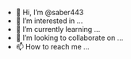 - 👋 Hi, I’m @saber443
- 👀 I’m interested in ...
- 🌱 I’m currently learning ...
- 💞️ I’m looking to collaborate on ...
- 📫 How to reach me ...

<!---
saber443/saber443 is a ✨ special ✨ repository because its `README.md` (this file) appears on your GitHub profile.
You can click the Preview link to take a look at your changes.

